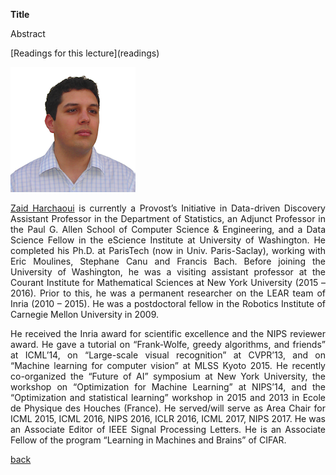 <div class="abstract">   

<strong>Title</strong>
<p align="justify">Abstract</p>
</div>
[Readings for this lecture](readings)


![Zaid Harchaoui](/assets/img/zaid.png)  

<p align="justify"><a href="http://faculty.washington.edu/zaid/bio.html">Zaid Harchaoui</a> is currently a Provost’s Initiative in Data-driven Discovery Assistant Professor in the Department of Statistics, an Adjunct Professor in the Paul G. Allen School of Computer Science & Engineering, and a Data Science Fellow in the eScience Institute at University of Washington. He completed his Ph.D. at ParisTech (now in Univ. Paris-Saclay), working with Eric Moulines, Stephane Canu and Francis Bach. Before joining the University of Washington, he was a visiting assistant professor at the Courant Institute for Mathematical Sciences at New York University (2015 – 2016). Prior to this, he was a permanent researcher on the LEAR team of Inria (2010 – 2015). He was a postdoctoral fellow in the Robotics Institute of Carnegie Mellon University in 2009.</p>

<p align="justify">He received the Inria award for scientific excellence and the NIPS reviewer award. He gave a tutorial on “Frank-Wolfe, greedy algorithms, and friends” at ICML’14, on “Large-scale visual recognition” at CVPR’13, and on “Machine learning for computer vision” at MLSS Kyoto 2015. He recently co-organized the “Future of AI” symposium at New York University, the workshop on “Optimization for Machine Learning” at NIPS’14, and the “Optimization and statistical learning” workshop in 2015 and 2013 in Ecole de Physique des Houches (France). He served/will serve as Area Chair for ICML 2015, ICML 2016, NIPS 2016, ICLR 2016, ICML 2017, NIPS 2017. He was an Associate Editor of IEEE Signal Processing Letters. He is an Associate Fellow of the program “Learning in Machines and Brains” of CIFAR.</p>

[back](./)
